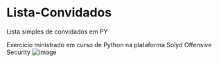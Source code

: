 # Lista-Convidados
Lista simples de convidados em PY

Exercicio ministrado em curso de Python na plataforma Solyd Offensive Security
![image](https://github.com/G0bust3r/Lista-Convidados/assets/120729803/150272d0-c7a3-4956-9037-6328bbeb7984)


